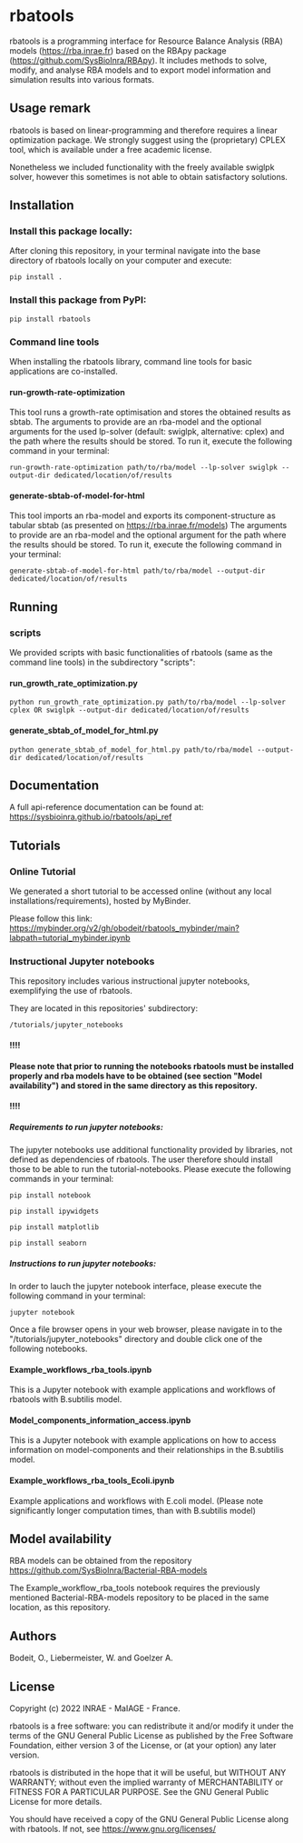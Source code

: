 # rbatools

rbatools is a programming interface for Resource Balance Analysis (RBA) models (https://rba.inrae.fr) based on the RBApy package (https://github.com/SysBioInra/RBApy).
It includes methods to solve, modify, and analyse RBA models and to export model information and simulation results into various formats.

## Usage remark

rbatools is based on linear-programming and therefore requires a linear optimization package.
We strongly suggest using the (proprietary) CPLEX tool, which is available under a free academic license.

Nonetheless we included functionality with the freely available swiglpk solver, however this sometimes is not able to obtain satisfactory solutions.

## Installation

### Install this package locally:

After cloning this repository, in your terminal navigate into the base directory of rbatools locally on your computer and execute:

    pip install .

### Install this package from PyPI:

    pip install rbatools

### Command line tools

When installing the rbatools library, command line tools for basic applications are co-installed.

#### run-growth-rate-optimization

This tool runs a growth-rate optimisation and stores the obtained results as sbtab.
The arguments to provide are an rba-model and the optional arguments for the used lp-solver (default: swiglpk, alternative: cplex) and the path where the results should be stored. To run it, execute the following command in your terminal:

    run-growth-rate-optimization path/to/rba/model --lp-solver swiglpk --output-dir dedicated/location/of/results

#### generate-sbtab-of-model-for-html

This tool imports an rba-model and exports its component-structure as tabular sbtab (as presented on https://rba.inrae.fr/models)
The arguments to provide are an rba-model and the optional argument for the path where the results should be stored.
To run it, execute the following command in your terminal:

    generate-sbtab-of-model-for-html path/to/rba/model --output-dir dedicated/location/of/results

## Running

### scripts

We provided scripts with basic functionalities of rbatools (same as the command line tools) in the subdirectory "scripts":

#### run_growth_rate_optimization.py

    python run_growth_rate_optimization.py path/to/rba/model --lp-solver cplex OR swiglpk --output-dir dedicated/location/of/results

#### generate_sbtab_of_model_for_html.py

    python generate_sbtab_of_model_for_html.py path/to/rba/model --output-dir dedicated/location/of/results

## Documentation

A full api-reference documentation can be found at: https://sysbioinra.github.io/rbatools/api_ref


## Tutorials
### Online Tutorial
We generated a short tutorial to be accessed online (without any local installations/requirements), hosted by MyBinder.

Please  follow this link:
https://mybinder.org/v2/gh/obodeit/rbatools_mybinder/main?labpath=tutorial_mybinder.ipynb 
    
### Instructional Jupyter notebooks
This repository includes various instructional jupyter notebooks, exemplifying the use of rbatools.

They are located in this repositories' subdirectory:

    /tutorials/jupyter_notebooks

#### !!!!
#### Please note that prior to running the notebooks rbatools must be installed properly and rba models have to be obtained (see section "Model availability") and stored in the same directory as this repository.  
#### !!!!

##### Requirements to run jupyter notebooks:
The jupyter notebooks use additional functionality provided by libraries, not defined as dependencies of rbatools. The user therefore should install those to be able to run the tutorial-notebooks. Please execute the following commands in your terminal:

    pip install notebook

    pip install ipywidgets

    pip install matplotlib

    pip install seaborn
    
##### Instructions to run jupyter notebooks:
In order to lauch the jupyter notebook interface, please execute the following command in your terminal:

    jupyter notebook

Once a file browser opens in your web browser, please navigate in to the "/tutorials/jupyter_notebooks" directory and double click one of the following notebooks.

#### Example_workflows_rba_tools.ipynb
This is a Jupyter notebook with example applications and workflows of rbatools with B.subtilis model.
#### Model_components_information_access.ipynb

This is a Jupyter notebook with example applications on how to access information on model-components and their relationships in the B.subtilis model.

#### Example_workflows_rba_tools_Ecoli.ipynb
Example applications and workflows with E.coli model.
(Please note significantly longer computation times, than with B.subtilis model)

## Model availability
RBA models can be obtained from the repository https://github.com/SysBioInra/Bacterial-RBA-models

The Example_workflow_rba_tools notebook requires the previously mentioned Bacterial-RBA-models repository to be placed in the same location, as this repository.

## Authors

Bodeit, O., Liebermeister, W. and Goelzer A.

## License

Copyright (c) 2022 INRAE - MaIAGE - France.

rbatools is a free software: you can redistribute it and/or modify
it under the terms of the GNU General Public License as published by
the Free Software Foundation, either version 3 of the License, or
(at your option) any later version.

rbatools is distributed in the hope that it will be useful,
but WITHOUT ANY WARRANTY; without even the implied warranty of
MERCHANTABILITY or FITNESS FOR A PARTICULAR PURPOSE.  See the
GNU General Public License for more details.

You should have received a copy of the GNU General Public License
along with rbatools.  If not, see <https://www.gnu.org/licenses/>
